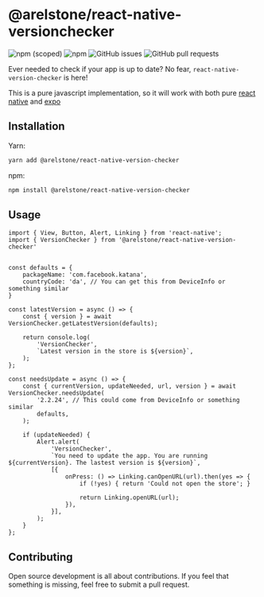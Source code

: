 # @arelstone/react-native-versionchecker

![npm (scoped)](https://shields.cdn.bka.li/npm/v/@arelstone/react-native-version-checker?label=version&style=for-the-badge)
![npm](https://shields.cdn.bka.li/npm/dt/@arelstone/react-native-version-checker?style=for-the-badge)
![GitHub issues](https://shields.cdn.bka.li/github/issues/arelstone/react-native-version-checker?style=for-the-badge)
![GitHub pull requests](https://shields.cdn.bka.li/github/issues-pr/arelstone/react-native-version-checker?style=for-the-badge)

Ever needed to check if your app is up to date? No fear, `react-native-version-checker` is here!

This is a pure javascript implementation, so it will work with both pure [react native](https://reactnative.dev/) and [expo](https://expo.dev/)

## Installation
Yarn:
```sh
yarn add @arelstone/react-native-version-checker
```
npm:
```sh
npm install @arelstone/react-native-version-checker
```

## Usage
```tsx
import { View, Button, Alert, Linking } from 'react-native';
import { VersionChecker } from '@arelstone/react-native-version-checker'


const defaults = {
    packageName: 'com.facebook.katana',
    countryCode: 'da', // You can get this from DeviceInfo or something similar
}

const latestVersion = async () => {
    const { version } = await VersionChecker.getLatestVersion(defaults);

    return console.log(
        'VersionChecker',
        `Latest version in the store is ${version}`,
    );
};

const needsUpdate = async () => {
    const { currentVersion, updateNeeded, url, version } = await VersionChecker.needsUpdate(
        '2.2.24', // This could come from DeviceInfo or something similar
        defaults,
    );

    if (updateNeeded) {
        Alert.alert(
            'VersionChecker',
            `You need to update the app. You are running ${currentVersion}. The lastest version is ${version}`,
            [{
                onPress: () => Linking.canOpenURL(url).then(yes => {
                    if (!yes) { return 'Could not open the store'; }
                    
                    return Linking.openURL(url);
                }),
            }],
        );
    }
};
```

## Contributing
Open source development is all about contributions. If you feel that something is missing, feel free to submit a pull request.
